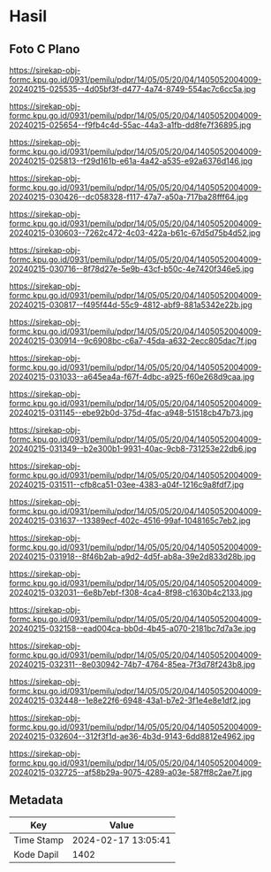 # Hasil

## Foto C Plano

https://sirekap-obj-formc.kpu.go.id/0931/pemilu/pdpr/14/05/05/20/04/1405052004009-20240215-025535--4d05bf3f-d477-4a74-8749-554ac7c6cc5a.jpg

https://sirekap-obj-formc.kpu.go.id/0931/pemilu/pdpr/14/05/05/20/04/1405052004009-20240215-025654--f9fb4c4d-55ac-44a3-a1fb-dd8fe7f36895.jpg

https://sirekap-obj-formc.kpu.go.id/0931/pemilu/pdpr/14/05/05/20/04/1405052004009-20240215-025813--f29d161b-e61a-4a42-a535-e92a6376d146.jpg

https://sirekap-obj-formc.kpu.go.id/0931/pemilu/pdpr/14/05/05/20/04/1405052004009-20240215-030426--dc058328-f117-47a7-a50a-717ba28fff64.jpg

https://sirekap-obj-formc.kpu.go.id/0931/pemilu/pdpr/14/05/05/20/04/1405052004009-20240215-030603--7262c472-4c03-422a-b61c-67d5d75b4d52.jpg

https://sirekap-obj-formc.kpu.go.id/0931/pemilu/pdpr/14/05/05/20/04/1405052004009-20240215-030716--8f78d27e-5e9b-43cf-b50c-4e7420f346e5.jpg

https://sirekap-obj-formc.kpu.go.id/0931/pemilu/pdpr/14/05/05/20/04/1405052004009-20240215-030817--f495f44d-55c9-4812-abf9-881a5342e22b.jpg

https://sirekap-obj-formc.kpu.go.id/0931/pemilu/pdpr/14/05/05/20/04/1405052004009-20240215-030914--9c6908bc-c6a7-45da-a632-2ecc805dac7f.jpg

https://sirekap-obj-formc.kpu.go.id/0931/pemilu/pdpr/14/05/05/20/04/1405052004009-20240215-031033--a645ea4a-f67f-4dbc-a925-f60e268d9caa.jpg

https://sirekap-obj-formc.kpu.go.id/0931/pemilu/pdpr/14/05/05/20/04/1405052004009-20240215-031145--ebe92b0d-375d-4fac-a948-51518cb47b73.jpg

https://sirekap-obj-formc.kpu.go.id/0931/pemilu/pdpr/14/05/05/20/04/1405052004009-20240215-031349--b2e300b1-9931-40ac-9cb8-731253e22db6.jpg

https://sirekap-obj-formc.kpu.go.id/0931/pemilu/pdpr/14/05/05/20/04/1405052004009-20240215-031511--cfb8ca51-03ee-4383-a04f-1216c9a8fdf7.jpg

https://sirekap-obj-formc.kpu.go.id/0931/pemilu/pdpr/14/05/05/20/04/1405052004009-20240215-031637--13389ecf-402c-4516-99af-1048165c7eb2.jpg

https://sirekap-obj-formc.kpu.go.id/0931/pemilu/pdpr/14/05/05/20/04/1405052004009-20240215-031918--8f46b2ab-a9d2-4d5f-ab8a-39e2d833d28b.jpg

https://sirekap-obj-formc.kpu.go.id/0931/pemilu/pdpr/14/05/05/20/04/1405052004009-20240215-032031--6e8b7ebf-f308-4ca4-8f98-c1630b4c2133.jpg

https://sirekap-obj-formc.kpu.go.id/0931/pemilu/pdpr/14/05/05/20/04/1405052004009-20240215-032158--ead004ca-bb0d-4b45-a070-2181bc7d7a3e.jpg

https://sirekap-obj-formc.kpu.go.id/0931/pemilu/pdpr/14/05/05/20/04/1405052004009-20240215-032311--8e030942-74b7-4764-85ea-7f3d78f243b8.jpg

https://sirekap-obj-formc.kpu.go.id/0931/pemilu/pdpr/14/05/05/20/04/1405052004009-20240215-032448--1e8e22f6-6948-43a1-b7e2-3f1e4e8e1df2.jpg

https://sirekap-obj-formc.kpu.go.id/0931/pemilu/pdpr/14/05/05/20/04/1405052004009-20240215-032604--312f3f1d-ae36-4b3d-9143-6dd8812e4962.jpg

https://sirekap-obj-formc.kpu.go.id/0931/pemilu/pdpr/14/05/05/20/04/1405052004009-20240215-032725--af58b29a-9075-4289-a03e-587ff8c2ae7f.jpg


## Metadata

| Key        | Value               |
| ---------- | ------------------- |
| Time Stamp | 2024-02-17 13:05:41 |
| Kode Dapil | 1402                |



